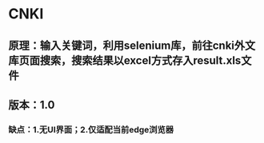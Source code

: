 # CNKI
## 原理：输入关键词，利用selenium库，前往cnki外文库页面搜索，搜索结果以excel方式存入result.xls文件
## 版本：1.0
### 缺点：1.无UI界面；2.仅适配当前edge浏览器
